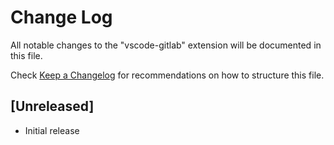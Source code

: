 # Change Log
All notable changes to the "vscode-gitlab" extension will be documented in this file.

Check [Keep a Changelog](http://keepachangelog.com/) for recommendations on how to structure this file.

## [Unreleased]
- Initial release